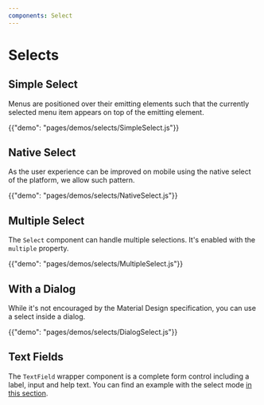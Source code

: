 ```yaml
---
components: Select
---
```


# Selects

## Simple Select

Menus are positioned over their emitting elements such that the currently selected menu item appears on top of the emitting element.

{{"demo": "pages/demos/selects/SimpleSelect.js"}}

## Native Select

As the user experience can be improved on mobile using the native select of the platform,
we allow such pattern.

{{"demo": "pages/demos/selects/NativeSelect.js"}}

## Multiple Select

The `Select` component can handle multiple selections.
It's enabled with the `multiple` property.

{{"demo": "pages/demos/selects/MultipleSelect.js"}}

## With a Dialog

While it's not encouraged by the Material Design specification, you can use a select inside a dialog.

{{"demo": "pages/demos/selects/DialogSelect.js"}}

## Text Fields

The `TextField` wrapper component is a complete form control including a label, input and help text. You can find an example with the select mode [in this section](/demos/text-fields#textfield).
